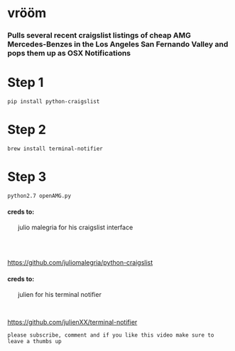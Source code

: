 # vrööm
### Pulls several recent craigslist listings of cheap AMG Mercedes-Benzes in the Los Angeles San Fernando Valley and pops them up as OSX Notifications

# Step 1
```
pip install python-craigslist
```
# Step 2
```
brew install terminal-notifier
```
# Step 3
```
python2.7 openAMG.py 
```

#### creds to: 
&nbsp;&nbsp;&nbsp;&nbsp;&nbsp;&nbsp;julio malegria for his craigslist interface</p><br>
&nbsp;&nbsp;&nbsp;&nbsp;&nbsp;&nbsp;<p>https://github.com/juliomalegria/python-craigslist</p>

#### creds to: 
&nbsp;&nbsp;&nbsp;&nbsp;&nbsp;&nbsp;julien for his terminal notifier

&nbsp;&nbsp;&nbsp;&nbsp;&nbsp;&nbsp;<p>https://github.com/julienXX/terminal-notifier </p>

```
please subscribe, comment and if you like this video make sure to leave a thumbs up
```



